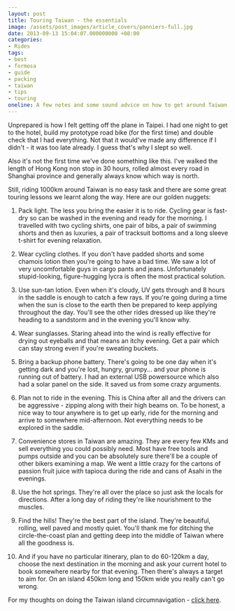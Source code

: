 ```yaml
---
layout: post
title: Touring Taiwan - the essentials
image: /assets/post_images/article_covers/panniers-full.jpg
date: 2013-09-13 15:04:07.000000000 +08:00
categories:
- Rides
tags:
- best
- formosa
- guide
- packing
- taiwan
- tips
- touring
oneline: A few notes and some sound advice on how to get around Taiwan by bicycle.
---
```

Unprepared is how I felt getting off the plane in Taipei. I had one night to get to the hotel, build my prototype road bike (for the first time) and double check that I had everything. Not that it would've made any difference if I didn't - it was too late already. I guess that's why I slept so well.

Also it's not the first time we've done something like this. I've walked the length of Hong Kong non stop in 30 hours, rolled almost every road in Shanghai province and generally always know which way is north.

Still, riding 1000km around Taiwan is no easy task and there are some great touring lessons we learnt along the way. Here are our golden nuggets:

1. Pack light. The less you bring the easier it is to ride. Cycling gear is fast-dry so can be washed in the evening and ready for the morning. I travelled with two cycling shirts, one pair of bibs, a pair of swimming shorts and then as luxuries, a pair of tracksuit bottoms and a long sleeve t-shirt for evening relaxation. 

2. Wear cycling clothes. If you don't have padded shorts and some chamois lotion then you're going to have a bad time. We saw a lot of very uncomfortable guys in cargo pants and jeans. Unfortunately stupid-looking, figure-hugging lycra is often the most practical solution.

3. Use sun-tan lotion. Even when it's cloudy, UV gets through and 8 hours in the saddle is enough to catch a few rays. If you're going during a time when the sun is close to the earth then be prepared to keep applying throughout the day. You'll see the other rides dressed up like they're heading to a sandstorm and in the evening you'll know why.

4. Wear sunglasses. Staring ahead into the wind is really effective for drying out eyeballs and that means an itchy evening. Get a pair which can stay strong even if you're sweating buckets.

5. Bring a backup phone battery. There's going to be one day when it's getting dark and you're lost, hungry, grumpy... and your phone is running out of battery. I had an external USB powersource which also had a solar panel on the side. It saved us from some crazy arguments.

6. Plan not to ride in the evening. This is China after all and the drivers can be aggressive - zipping along with their high beams on. To be honest, a nice way to tour anywhere is to get up early, ride for the morning and arrive to somewhere mid-afternoon. Not everything needs to be explored in the saddle.

7. Convenience stores in Taiwan are amazing. They are every few KMs and sell everything you could possibly need. Most have free tools and pumps outside and you can be absolutely sure there'll be a couple of other bikers examining a map. We went a little crazy for the cartons of passion fruit juice with tapioca during the ride and cans of Asahi in the evenings.

8. Use the hot springs. They're all over the place so just ask the locals for directions. After a long day of riding they're like nourishment to the muscles.

9. Find the hills! They're the best part of the island. They're beautiful, rolling, well paved and mostly quiet. You'll thank me for ditching the circle-the-coast plan and getting deep into the middle of Taiwan where all the goodness is.

10. And if you have no particular itinerary, plan to do 60-120km a day, choose the next destination in the morning and ask your current hotel to book somewhere nearby for that evening. Then there's always a target to aim for. On an island 450km long and 150km wide you really can't go wrong.

For my thoughts on doing the Taiwan island circumnavigation - <a href="http://triplefiveshanghai.com/circling-taiwan-bike-ride/">click here</a>.

